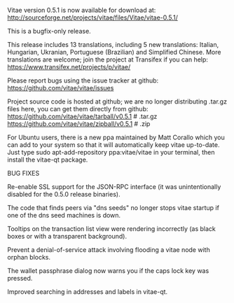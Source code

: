 Vitae version 0.5.1 is now available for download at:
http://sourceforge.net/projects/vitae/files/Vitae/vitae-0.5.1/

This is a bugfix-only release.

This release includes 13 translations, including 5 new translations:
Italian, Hungarian, Ukranian, Portuguese (Brazilian) and Simplified Chinese.
More translations are welcome; join the project at Transifex if you can help:
https://www.transifex.net/projects/p/vitae/

Please report bugs using the issue tracker at github:
https://github.com/vitae/vitae/issues

Project source code is hosted at github; we are no longer
distributing .tar.gz files here, you can get them
directly from github:
https://github.com/vitae/vitae/tarball/v0.5.1  # .tar.gz
https://github.com/vitae/vitae/zipball/v0.5.1  # .zip

For Ubuntu users, there is a new ppa maintained by Matt Corallo which
you can add to your system so that it will automatically keep
vitae up-to-date.  Just type
sudo apt-add-repository ppa:vitae/vitae
in your terminal, then install the vitae-qt package.


BUG FIXES

Re-enable SSL support for the JSON-RPC interface (it was unintentionally
disabled for the 0.5.0 release binaries).

The code that finds peers via "dns seeds" no longer stops vitae startup
if one of the dns seed machines is down.

Tooltips on the transaction list view were rendering incorrectly (as black boxes
or with a transparent background).

Prevent a denial-of-service attack involving flooding a vitae node with
orphan blocks.

The wallet passphrase dialog now warns you if the caps lock key was pressed.

Improved searching in addresses and labels in vitae-qt.
